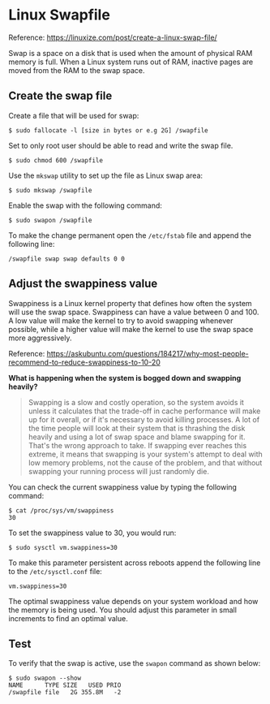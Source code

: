 # Linux Swapfile

Reference: https://linuxize.com/post/create-a-linux-swap-file/

Swap is a space on a disk that is used when the amount of physical RAM memory is full. When a Linux system runs out of RAM, inactive pages are moved from the RAM to the swap space.

## Create the swap file

Create a file that will be used for swap:

`$ sudo fallocate -l [size in bytes or e.g 2G] /swapfile`

Set to only root user should be able to read and write the swap file.

`$ sudo chmod 600 /swapfile`

Use the `mkswap` utility to set up the file as Linux swap area:

`$ sudo mkswap /swapfile`

Enable the swap with the following command:

`$ sudo swapon /swapfile`

To make the change permanent open the `/etc/fstab` file and append the following line:

`/swapfile swap swap defaults 0 0`

## Adjust the swappiness value

Swappiness is a Linux kernel property that defines how often the system will use the swap space. Swappiness can have a value between 0 and 100. A low value will make the kernel to try to avoid swapping whenever possible, while a higher value will make the kernel to use the swap space more aggressively.

Reference: https://askubuntu.com/questions/184217/why-most-people-recommend-to-reduce-swappiness-to-10-20

**What is happening when the system is bogged down and swapping heavily?**

>Swapping is a slow and costly operation, so the system avoids it unless it calculates that the trade-off in cache performance will make up for it overall, or if it's necessary to avoid killing processes.
>A lot of the time people will look at their system that is thrashing the disk heavily and using a lot of swap space and blame swapping for it. That's the wrong approach to take. If swapping ever reaches this extreme, it means that swapping is your system's attempt to deal with low memory problems, not the cause of the problem, and that without swapping your running process will just randomly die.

You can check the current swappiness value by typing the following command:

```
$ cat /proc/sys/vm/swappiness
30
```

To set the swappiness value to 30, you would run:

`$ sudo sysctl vm.swappiness=30`

To make this parameter persistent across reboots append the following line to the `/etc/sysctl.conf` file:

`vm.swappiness=30`

The optimal swappiness value depends on your system workload and how the memory is being used. You should adjust this parameter in small increments to find an optimal value.

## Test

To verify that the swap is active, use the `swapon` command as shown below:

```
$ sudo swapon --show
NAME      TYPE SIZE   USED PRIO
/swapfile file   2G 355.8M   -2
```
